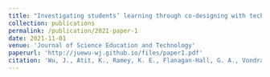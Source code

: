 ```yaml
---
title: "Investigating students’ learning through co-designing with technology"
collection: publications
permalink: /publication/2021-paper-1
date: 2021-11-01
venue: 'Journal of Science Education and Technology'
paperurl: 'http://juewu-wj.github.io/files/paper1.pdf'
citation: 'Wu, J., Atit, K., Ramey, K. E., Flanagan-Hall, G. A., Vondracek, M., Jona, K., & Uttal, D. H. (2021). Investigating students’ learning through co-designing with technology. Journal of Science Education and Technology, 30(4), 529-538.'
---
```


